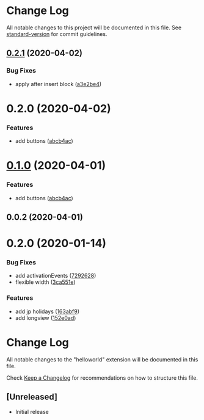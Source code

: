 # Change Log

All notable changes to this project will be documented in this file. See [standard-version](https://github.com/conventional-changelog/standard-version) for commit guidelines.

<a name="0.2.1"></a>
## [0.2.1](https://github.com/anydown/vscode-anydown/compare/v0.2.0...v0.2.1) (2020-04-02)


### Bug Fixes

* apply after insert block ([a3e2be4](https://github.com/anydown/vscode-anydown/commit/a3e2be4))



<a name="0.2.0"></a>
# 0.2.0 (2020-04-02)


### Features

* add buttons ([abcb4ac](https://github.com/anydown/vscode-anydown/commit/abcb4ac))



<a name="0.1.0"></a>
# [0.1.0](https://github.com/anydown/vscode-anydown/compare/v0.0.2...v0.1.0) (2020-04-01)


### Features

* add buttons ([abcb4ac](https://github.com/anydown/vscode-anydown/commit/abcb4ac))



<a name="0.0.2"></a>
## 0.0.2 (2020-04-01)



<a name="0.2.0"></a>
# 0.2.0 (2020-01-14)


### Bug Fixes

* add activationEvents ([7292628](https://github.com/anydown/vscode-ganttdown/commit/7292628))
* flexible width ([3ca551e](https://github.com/anydown/vscode-ganttdown/commit/3ca551e))


### Features

* add jp holidays ([163abf9](https://github.com/anydown/vscode-ganttdown/commit/163abf9))
* add longview ([152e0ad](https://github.com/anydown/vscode-ganttdown/commit/152e0ad))



# Change Log

All notable changes to the "helloworld" extension will be documented in this file.

Check [Keep a Changelog](http://keepachangelog.com/) for recommendations on how to structure this file.

## [Unreleased]

- Initial release